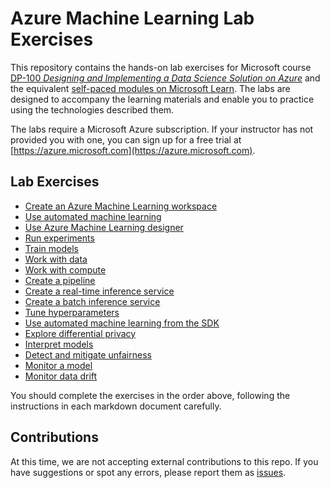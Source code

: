 # Azure Machine Learning Lab Exercises

This repository contains the hands-on lab exercises for Microsoft course [DP-100 *Designing and Implementing a Data Science Solution on Azure*](https://docs.microsoft.com/learn/certifications/courses/dp-100t01) and the equivalent [self-paced modules on Microsoft Learn](https://docs.microsoft.com/learn/paths/build-ai-solutions-with-azure-ml-service/). The labs are designed to accompany the learning materials and enable you to practice using the technologies described them.

The labs require a Microsoft Azure subscription. If your instructor has not provided you with one, you can sign up for a free trial at [https://azure.microsoft.com](https://azure.microsoft.com).

## Lab Exercises

- [Create an Azure Machine Learning workspace](lab-instructions/01-create-a-workspace.md)
- [Use automated machine learning](lab-instructions/02-automated-ml.md)
- [Use Azure Machine Learning designer](lab-instructions/03-azureml-designer.md)
- [Run experiments](lab-instructions/04-run-experiments.md)
- [Train models](lab-instructions/05-train-models.md)
- [Work with data](lab-instructions/06-work-with-data.md)
- [Work with compute](lab-instructions/07-work-with-compute.md)
- [Create a pipeline](lab-instructions/08-create-a-pipeline.md)
- [Create a real-time inference service](lab-instructions/09-create-realtime-service.md)
- [Create a batch inference service](lab-instructions/10-create-batch-service.md)
- [Tune hyperparameters](lab-instructions/11-tune-hyperparameters.md)
- [Use automated machine learning from the SDK](lab-instructions/12-use-automl.md)
- [Explore differential privacy](lab-instructions/13-explore-differential-privacy.md)
- [Interpret models](lab-instructions/14-interpret-models.md)
- [Detect and mitigate unfairness](lab-instructions/15-detect-unfairness.md)
- [Monitor a model](lab-instructions/16-monitor-a-model.md)
- [Monitor data drift](lab-instructions/17-monitor-data-drift.md)

You should complete the exercises in the order above, following the instructions in each markdown document carefully.

## Contributions

At this time, we are not accepting external contributions to this repo. If you have suggestions or spot any errors, please report them as [issues](https://github.com/MicrosoftLearning/mslearn-dp100/issues).
